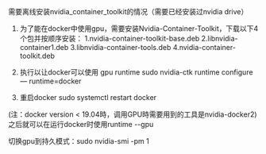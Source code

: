 需要离线安装nvidia_container_toolkit的情况（需要已经安装过nvidia drive）


1. 为了能在docker中使用gpu，需要安装Nvidia-Container-Toolkit，下载以下4个包并按顺序安装：
  1.nvidia-container-toolkit-base.deb 
  2.libnvidia-container1.deb
  3.libnvidia-container-tools.deb
  4.nvidia-container-toolkit.deb
  
2. 执行以让docker可以使用 gpu runtime
sudo nvidia-ctk runtime configure — runtime=docker

3. 重启docker
sudo systemctl restart docker

(注：docker version < 19.04時，调用GPU時需要用到的工具是nvidia-docker2)
之后就可以在运行docker时使用runtime --gpu

切换gpu到持久模式：sudo nvidia-smi -pm 1 
